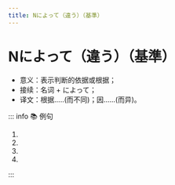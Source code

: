 ```yaml
---
title: Nによって（違う）（基準）
---
```

    
# Nによって（違う）（基準）

- 意义：表示判断的依据或根据；
- 接续：名词 + によって；
- 译文：根据.....(而不同)；因......(而异)。

::: info :books: 例句

1. <grammer-content sentence='[春節/しゅんせつ]の[準備/じゅんび]は**[地方/ちほう]によって[違い/ちがい]ます**。' trans='春节的准备因地而异。' />
2. <grammer-content sentence='この[単語/たんご]は**[時代/じだい]によって**[意味/いみが][違い/ちがい]ます。' trans='这个单词的含义在不同的时代意思也不同。' />
3. <grammer-content sentence='**[人/じん]によって**[考え/かんがえ]が[違い/ちがい]ます。' trans='每个人的想法都不一样。' />
4. <grammer-content sentence='メニューは**[季節/させつ]によって**[変わり/かわり]ます。' trans='菜单会根据季节而变化。' />

:::
